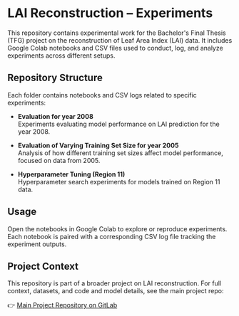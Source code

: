 # LAI Reconstruction – Experiments

This repository contains experimental work for the Bachelor's Final Thesis (TFG) project on the reconstruction of Leaf Area Index (LAI) data. It includes Google Colab notebooks and CSV files used to conduct, log, and analyze experiments across different setups.

## Repository Structure

Each folder contains notebooks and CSV logs related to specific experiments:

- **Evaluation for year 2008**  
  Experiments evaluating model performance on LAI prediction for the year 2008.

- **Evaluation of Varying Training Set Size for year 2005**  
  Analysis of how different training set sizes affect model performance, focused on data from 2005.

- **Hyperparameter Tuning (Region 11)**  
  Hyperparameter search experiments for models trained on Region 11 data.

## Usage

Open the notebooks in Google Colab to explore or reproduce experiments. Each notebook is paired with a corresponding CSV log file tracking the experiment outputs.

## Project Context

This repository is part of a broader project on LAI reconstruction. For full context, datasets, and code and model details, see the main project repo:

👉 [Main Project Repository on GitLab](<insert-gitlab-link-here>)

